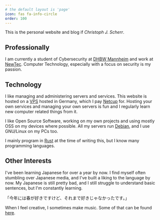 ```yaml
---
# the default layout is 'page'
icon: fas fa-info-circle
order: 100
---
```


This is the personal website and blog if *Christoph J. Scherr*.

## Professionally

I am currently a student of Cybersecurity at [DHBW Mannheim](https://www.mannheim.dhbw.de/) and work at
[NewTec](https://www.newtec.de). Computer Technology, especially with a focus on
security is my passion.

## Technology

I like managing and administering servers and services. This website is hosted
on a [VPS](https://en.wikipedia.org/wiki/Virtual_private_server) hosted in
Germany, which I pay [Netcup](https://www.netcup.de) for. Hosting your own services
and managing your own servers is fun and I regularly learn new computer related
things from it.

I like Open Source Software, working on my own projects and using mostly OSS on
my devices where possible. All my servers run [Debian](https://www.debian.org),
and I use GNU/Linux on my PCs too.

I mainly program in [Rust](https://rustlang.org) at the time of writing this,
but I know many programming languages.

## Other Interests

I've been learning Japanese for over a year by now. I find myself often
stumbling over Japanese media, and I've built a liking to the language by now.
My Japanese is still pretty bad, and I still struggle to understand basic sentences,
but I'm constantly learning.

<pre class="text-center fs-4">「今年には春が好きですけど、それまで好きじゃなかったです。」</pre>

When I feel creative, I sometimes make music. Some of that can be found [here](https://www.youtube.com/@plexsheep1296).
